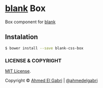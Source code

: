 # [blank](https://github.com/ahmedelgabri/blank) Box

Box component for [blank](https://github.com/ahmedelgabri/blank)

## Instalation

```sh
$ bower install --save blank-css-box
```


### LICENSE & COPYRIGHT
[MIT License](http://opensource.org/licenses/MIT).

Copyright © [Ahmed El Gabri](http://gabri.me) | [@ahmedelgabri](http://twitter.comahmedelgabri)
